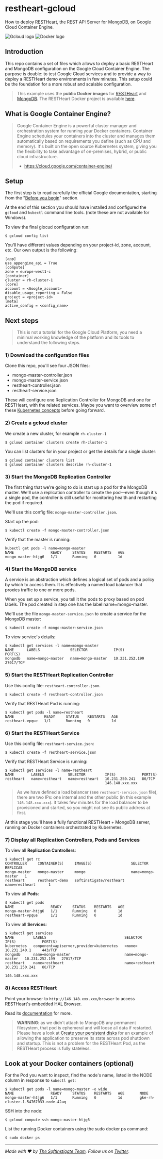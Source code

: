 # restheart-gcloud

How to deploy [RESTHeart](http://restheart.org), the REST API Server for MongoDB, on Google Cloud Container Engine.

![Gcloud logo](https://cloud.google.com/_static/images/new-gcp-logo.png)    ![Docker logo](https://www.docker.com/sites/all/themes/docker/assets/images/logo.png)

## Introduction

This repo contains a set of files which allows to deploy a basic RESTHeart and MongoDB configuration on the Google Cloud Container Engine. The purpose is double: to test Google Cloud services and to provide a way to deploy a RESTHeart demo environments in few minutes. This setup could be the foundation for a more robust and scalable configuration.

> This example uses the **public Docker images** for [RESTHeart](https://hub.docker.com/r/softinstigate/restheart/) and [MongoDB](https://hub.docker.com/_/mongo/). The RESTHeart Docker project is available [here](https://github.com/SoftInstigate/restheart-docker). 

## What is Google Container Engine?

> Google Container Engine is a powerful cluster manager and orchestration system for running your Docker containers. Container Engine schedules your containers into the cluster and manages them automatically based on requirements you define (such as CPU and memory). It's built on the open source Kubernetes system, giving you the flexibility to take advantage of on-premises, hybrid, or public cloud infrastructure.
> - https://cloud.google.com/container-engine/

## Setup

The first step is to read carefully the official Google documentation, starting from the "[Before you begin](https://cloud.google.com/container-engine/docs/before-you-begin)" section.

At the end of this section you should have installed and configured the `gcloud` and `kubectl` command line tools. (note these are not available for Windows).

To view the final glocud configuration run:

    $ gcloud config list

You'll have different values depending on your project-id, zone, account, etc. Our own output is the following:

    [app]
    use_appengine_api = True
    [compute]
    zone = europe-west1-c
    [container]
    cluster = rh-cluster-1
    [core]
    account = <Google_account>
    disable_usage_reporting = False
    project = <project-id>
    [meta]
    active_config = <config_name>

## Next steps

> This is not a tutorial for the Google Cloud Platform, you need a minimal working knowledge of the platform and its tools to understand the following steps.

### 1) Download the configuration files

Clone this repo, you'll see four JSON files:

* mongo-master-controller.json
* mongo-master-service.json
* restheart-controller.json
* restheart-service.json

These will configure one Replication Controller for MongoDB and one for RESTHeart, with the related services. Maybe you want to overview some of these [Kubernetes concepts](http://kubernetes.io/v1.0/docs/user-guide/overview.html) before going forward.

### 2) Create a gcloud cluster

We create a new cluster, for example `rh-cluster-1`

    $ gcloud container clusters create rh-cluster-1

You can list clusters for in your project or get the details for a single cluster:

    $ gcloud container clusters list
    $ gcloud container clusters describe rh-cluster-1

### 3) Start the MongoDB Replication Controller

The first thing that we're going to do is start up a pod for the MongoDB master. We'll use a replication controller to create the pod—even though it's a single pod, the controller is still useful for monitoring health and restarting the pod if required.

We'll use this config file: `mongo-master-controller.json`.

Start up the pod:

    $ kubectl create -f mongo-master-controller.json

Verify that the master is running:

    kubectl get pods -l name=mongo-master
    NAME                 READY     STATUS    RESTARTS   AGE
    mongo-master-htjg6   1/1       Running   0          1d

### 4) Start the MongoDB service

A service is an abstraction which defines a logical set of pods and a policy by which to access them. It is effectively a named load balancer that proxies traffic to one or more pods.

When you set up a service, you tell it the pods to proxy based on pod labels. The pod created in step one has the label name=mongo-master.

We'll use the file `mongo-master-service.json` to create a service for the MongoDB master:

    $ kubectl create -f mongo-master-service.json

To view service's details:

    $ kubectl get services -l name=mongo-master
    NAME      LABELS              SELECTOR            IP(S)            PORT(S)
    mongodb   name=mongo-master   name=mongo-master   10.231.252.199   27017/TCP

### 5) Start the RESTHeart Replication Controller

Use this config file: `restheart-controller.json`.

    $ kubectl create -f restheart-controller.json

Verify that RESTHeart Pod is running:

    $ kubectl get pods -l name=restheart
    NAME              READY     STATUS    RESTARTS   AGE
    restheart-vpque   1/1       Running   0          1d

### 6) Start the RESTHeart Service

Use this config file: `restheart-service.json`:

    $ kubectl create -f restheart-service.json
    
Verify that RESTHeart Service is running:

    $ kubectl get services -l name=restheart
    NAME        LABELS           SELECTOR         IP(S)            PORT(S)
    restheart   name=restheart   name=restheart   10.231.250.241   80/TCP
                                                  146.148.xxx.xxx  

> As we have defined a load balancer (see `restheart-service.json` file), there are two IPs: one internal and the other public (in this example `146.148.xxx.xxx`). It takes few minutes for the load balancer to be provisioned and started, so you might not see its public address at first.

At this stage you'll have a fully functional RESTHeart + MongoDB server, running on Docker containers orchestrated by Kubernetes.

### 7) Display all Replication Controllers, Pods and Services

To view all **Replication Controllers**:

    $ kubectl get rc
    CONTROLLER     CONTAINER(S)     IMAGE(S)                  SELECTOR            REPLICAS
    mongo-master   mongo-master     mongo                     name=mongo-master   1
    restheart      restheart-demo   softinstigate/restheart   name=restheart      1

To view all **Pods**:

    $ kubectl get pods
    NAME                 READY     STATUS    RESTARTS   AGE
    mongo-master-htjg6   1/1       Running   0          1d
    restheart-vpque      1/1       Running   0          1d

To view all **Services**:

    $ kubectl get services
    NAME         LABELS                                    SELECTOR            IP(S)            PORT(S)
    kubernetes   component=apiserver,provider=kubernetes   <none>              10.231.240.1     443/TCP
    mongodb      name=mongo-master                         name=mongo-master   10.231.252.199   27017/TCP
    restheart    name=restheart                            name=restheart      10.231.250.241   80/TCP
                                                                               146.148.xxx.xxx    

### 8) Access RESTHeart

Point your browser to `http://146.148.xxx.xxx/browser` to access RESTHeart's embedded HAL Browser.

Read its [documentation](https://softinstigate.atlassian.net/wiki/display/RH/Documentation) for more.

> **WARNING**: as we didn't attach to MongoDB any permanent filesystem, that pod is ephemeral and will loose all data if restarted. Please have a look at [Create your persistent disks](https://cloud.google.com/container-engine/docs/tutorials/persistent-disk/#create_your_persistent_disks) for an example of allowing the application to preserve its state across pod shutdown and startup. This is not a problem for the RESTHeart Pod, as the RESTHeart process is fully stateless.

## Look at your Docker containers (optional)

For the Pod you want to inspect, find the node's name, listed in the NODE column in response to `kubectl get`:

    $ kubectl get pods -l name=mongo-master -o wide
    NAME                 READY     STATUS    RESTARTS   AGE       NODE
    mongo-master-htjg6   1/1       Running   0          1d        gke-rh-cluster-1-54767033-node-42aq

SSH into the node:

    $ gcloud compute ssh mongo-master-htjg6

List the running Docker containers using the sudo docker ps command:

    $ sudo docker ps

<hr></hr>

_Made with :heart: by [The SoftInstigate Team](http://www.softinstigate.com/). Follow us on [Twitter](https://twitter.com/softinstigate)_.
